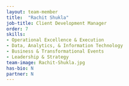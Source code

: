 ```yaml
---
layout: team-member
title:  "Rachit Shukla"
job-title: Client Development Manager
order: 7
skills:
- Operational Excellence & Execution
- Data, Analytics, & Information Technology
- Business & Transformational Events
- Leadership & Strategy
team-image: Rachit-Shukla.jpg
has-bio: N
partner: N
---
```


